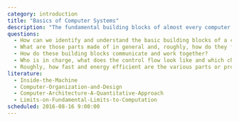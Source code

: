 ```yaml
---
category: introduction
title: "Basics of Computer Systems"
description: "The fundamental building blocks of almost every computer system, a high level description of how they work, what they do and how they play together."
questions:
  - How can we identify and understand the basic building blocks of a computer system and their responsibilities without going into too much detail?
  - What are those parts made of in general and, roughly, how do they fulfil their tasks?
  - How do these building blocks communicate and work together?
  - Who is in charge, what does the control flow look like and which channels are used to delegate tasks.
  - Roughly, how fast and energy efficient are the various parts or processes in comparison to each other?
literature:
  - Inside-the-Machine
  - Computer-Organization-and-Design
  - Computer-Architecture-A-Quantitative-Approach
  - Limits-on-Fundamental-Limits-to-Computation
scheduled: 2016-08-16 9:00:00
---
```


